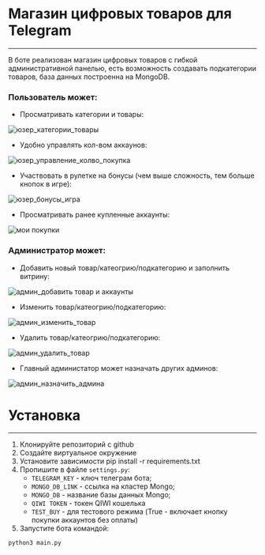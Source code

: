 # Магазин цифровых товаров для Telegram
***

В боте реализован магазин цифровых товаров с гибкой административной панелью, есть возможность создавать подкатегории товаров, база данных построенна на MongoDB.

### Пользователь может:

* Просматривать категории и товары:

![юзер_категории_товары](https://user-images.githubusercontent.com/83144447/132414098-18b1153d-8a23-4268-8472-a30921fb3e8d.gif)

* Удобно управлять кол-вом аккаунов:

![юзер_управление_колво_покупка](https://user-images.githubusercontent.com/83144447/132414700-273d6acf-fbf2-424e-8862-bcd425788e90.gif)

* Участвовать в рулетке на бонусы (чем выше сложность, тем больше кнопок в игре):

![юзер_бонусы_игра](https://user-images.githubusercontent.com/83144447/132414526-fe5e2e27-431e-4fa0-9a43-e99b16e162c4.gif)

* Просматривать ранее купленные аккаунты:

![мои покупки](https://user-images.githubusercontent.com/83144447/132414583-38e4cec6-4ac8-4b53-8386-c0ab88003701.gif)

### Администратор может:

* Добавить новый товар/катеогрию/подкатегорию и заполнить витрину:

![админ_добавить товар и аккаунты](https://user-images.githubusercontent.com/83144447/132415791-511cbc61-0ce0-4521-a250-ace7ff58f49b.gif)

* Изменить товар/катеогрию/подкатегорию:

![админ_изменить_товар](https://user-images.githubusercontent.com/83144447/132415866-dada3d29-fd38-427b-be5e-ab8c356847fa.gif)

* Удалить товар/катеогрию/подкатегорию:

![админ_удалить_товар](https://user-images.githubusercontent.com/83144447/132415907-bb0f60fa-f81e-42d6-b437-3bd9580224b5.gif)

* Главный администатор может назначать других админов:

![админ_назначить_админа](https://user-images.githubusercontent.com/83144447/132415957-f5b7bde6-329d-4579-82af-e95d1619b3d6.gif)


# Установка
***
1. Клонируйте репозиторий с github
2. Создайте виртуальное окружение
3. Установите зависимости pip install -r requirements.txt
4. Пропишите в файле `settings.py`:
   * `TELEGRAM_KEY` - ключ телеграм бота;
   * `MONGO_DB_LINK` - ссылка на кластер Mongo;
   * `MONGO_DB` - название базы данных Mongo;
   * `QIWI TOKEN` - токен QIWI кошелька
   * `TEST_BUY` - для тестового режима (True - включает кнопку покупки аккаунтов без оплаты)
5. Запустите бота командой:

`python3 main.py`



